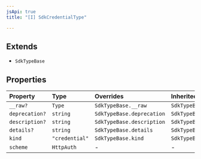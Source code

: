 ```yaml
---
jsApi: true
title: "[I] SdkCredentialType"

---
```

## Extends

- `SdkTypeBase`

## Properties

| Property | Type | Overrides | Inherited from |
| :------ | :------ | :------ | :------ |
| `__raw?` | `Type` | `SdkTypeBase.__raw` | `SdkTypeBase.__raw` |
| `deprecation?` | `string` | `SdkTypeBase.deprecation` | `SdkTypeBase.deprecation` |
| `description?` | `string` | `SdkTypeBase.description` | `SdkTypeBase.description` |
| `details?` | `string` | `SdkTypeBase.details` | `SdkTypeBase.details` |
| `kind` | `"credential"` | `SdkTypeBase.kind` | `SdkTypeBase.kind` |
| `scheme` | `HttpAuth` | - | - |
